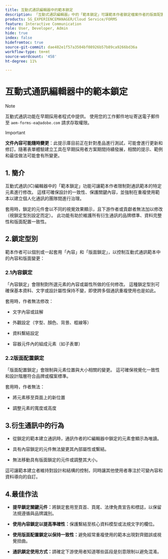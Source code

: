 ```yaml
---
title: 互動式通訊編輯器中的範本鎖定
description: 「互動式通訊編輯器」中的「範本鎖定」可讓範本作者鎖定檔案作者的版面配置或內容。
products: SG_EXPERIENCEMANAGER/Cloud Service/FORMS
feature: Interactive Communication
role: User, Developer, Admin
hide: true
index: false
hidefromtoc: true
source-git-commit: dae482e1f57a3504bf08926b57b89ca9266bd36a
workflow-type: tm+mt
source-wordcount: '458'
ht-degree: 11%

---
```



# 互動式通訊編輯器中的範本鎖定

>[!NOTE]
>
> 互動式通訊功能在早期採用者程式中提供。 使用您的工作郵件地址寄送電子郵件至 `aem-forms-ea@adobe.com` 請求存取權限。

>[!IMPORTANT]
>
> **文件內容可能隨時變更**：此提示庫目前正在針對產品進行測試，可能會進行更新和修訂。隨著表單體驗建立工具在早期採用者方案期間持續發展，相關的提示、範例和最佳做法可能會有所變更。

## &#x200B;1. 簡介

互動式通訊(IC)編輯器中的「範本鎖定」功能可讓範本作者限制對通訊範本的特定元素進行修改。 這樣可確保設計的一致性、保護關鍵內容，並強制在重複使用範本以建立個人化通訊的團隊間進行治理。

套用時，鎖定的元件會以不同的視覺效果顯示，且下游作者或貢獻者無法加以修改（視鎖定型別設定而定）。 此功能有助於維護所有衍生通訊的品牌標準、資料完整性和版面配置一致性。

## 2.鎖定型別

範本作者可以個別或一起套用「內容」和「版面鎖定」，以控制互動式通訊範本中的內容和版面變更：

### 2.1內容鎖定

「內容鎖定」會限制對所選元素的內容或屬性所做的任何修改。 這種鎖定型別可確保基本資料、文字或設計屬性保持不變，即使跨多個通訊重複使用也是如此。

套用時，作者無法修改：

- 文字內容或註解

- 外觀設定（字型、顏色、背景、框線等）

- 資料繫結設定

- 容器元件內的組成元素（如子表單）

### 2.2版面配置鎖定

「版面配置鎖定」會限制與元素位置與大小相關的變更。 這可確保視覺化一致性和設計階層符合品牌或檔案標準。

套用時，作者無法：

- 將元素移至頁面上的新位置

- 調整元素的寬度或高度

## 3.衍生通訊中的行為

- 從鎖定的範本建立通訊時，通訊作者的IC編輯器中鎖定的元素會顯示為唯讀。

- 具有內容鎖定的元件無法變更其內部屬性或繫結。

- 無法移動具有版面鎖定的元件或調整其大小。

這可讓範本建立者維持對設計和結構的控制，同時讓其他使用者專注於可變內容和資料導向的自訂。

## 4.最佳作法

- **提早鎖定關鍵元件：**&#x200B;將鎖定套用至頁首、頁尾、法律免責宣告和標誌，以保留法規遵循與品牌識別。

- **使用內容鎖定以提高準確性：**&#x200B;保護繫結至核心資料模型或法規文字的欄位。

- **使用版面配置鎖定以保持一致性：**&#x200B;避免經常重複使用的範本出現對齊錯誤或視覺扭曲。

- **通訊鎖定使用方式：**&#x200B;請確定下游使用者知道哪些區段是刻意限制以避免混淆。

